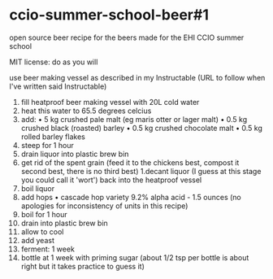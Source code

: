 ccio-summer-school-beer#1
=========================

open source beer recipe for the beers made for the EHI CCIO summer school

MIT license: do as you will

use beer making vessel as described in my Instructable (URL to follow when I've written said Instructable)

1. fill heatproof beer making vessel with 20L cold water
1. heat this water to 65.5 degrees celcius
1. add:
  • 5 kg crushed pale malt (eg maris otter or lager malt)
  • 0.5 kg crushed black (roasted) barley
  • 0.5 kg crushed chocolate malt
  • 0.5 kg rolled barley flakes
1. steep for 1 hour
1. drain liquor into plastic brew bin
1. get rid of the spent grain (feed it to the chickens best, compost it second best, there is no third best)
1.decant liquor (I guess at this stage you could call it 'wort') back into the heatproof vessel
1. boil liquor
1. add hops
  • cascade hop variety 9.2% alpha acid - 1.5 ounces (no apologies for inconsistency of units in this recipe)
1. boil for 1 hour
1. drain into plastic brew bin
1. allow to cool
1. add yeast
1. ferment: 1 week
1. bottle at 1 week with priming sugar (about 1/2 tsp per bottle is about right but it takes practice to guess it)

